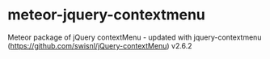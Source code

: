 # meteor-jquery-contextmenu
Meteor package of jQuery contextMenu - updated with jquery-contextmenu (https://github.com/swisnl/jQuery-contextMenu) v2.6.2
